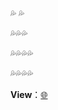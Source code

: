 :sweat_drops: :sweat_drops:


:sweat_drops::sweat_drops::sweat_drops:


:sweat_drops::sweat_drops::sweat_drops::sweat_drops:


:sweat_drops::sweat_drops::sweat_drops::sweat_drops:



**View**：[:globe_with_meridians:](http://heliqin.github.com)
